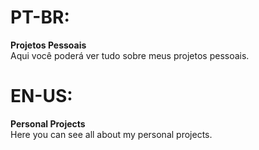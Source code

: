 # PT-BR:
  **Projetos Pessoais<br/>**
  Aqui você poderá ver tudo sobre meus projetos pessoais.

# EN-US:
  **Personal Projects<br/>**
  Here you can see all about my personal projects.
    
